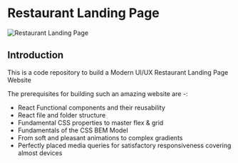 # Restaurant Landing Page

![Restaurant Landing Page](https://i.ibb.co/5jxBKpw/image.png)


## Introduction
This is a code repository to build a Modern UI/UX Restaurant Landing Page Website

The prerequisites for building such an amazing website are -:

- React Functional components and their reusability
- React file and folder structure
- Fundamental CSS properties to master flex & grid
- Fundamentals of the CSS BEM Model
- From soft and pleasant animations to complex gradients
- Perfectly placed media queries for satisfactory responsiveness covering almost devices

